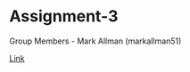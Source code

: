 # Assignment-3

Group Members - Mark Allman (markallman51)

[Link](https://jane23415.github.io/Assignment-3/)
